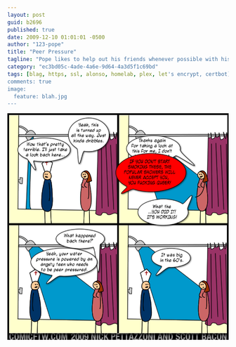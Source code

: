 ```yaml
---
layout: post
guid: b2696
published: true
date: 2009-12-10 01:01:01 -0500
author: "123-pope"
title: "Peer Pressure"
tagline: "Pope likes to help out his friends whenever possible with his extensive knowledge of engineering and general home improvements and fixes. Today we see him in action, solving problems with the dignity and grace everyone expects from him."
category: "ec3bd05c-4ade-4a6e-9d64-4a3d5f1c69bd"
tags: [blag, https, ssl, alonso, homelab, plex, let's encrypt, certbot]
comments: true
image:
  feature: blah.jpg
---
```


![](/assets/img/lol/peerpressure.png "Now let's take a look at that toilet,  you useless sack of shit.")